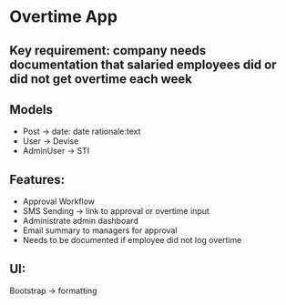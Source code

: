 # Overtime App

## Key requirement: company needs documentation that salaried employees did or did not get overtime each week

## Models 
- Post -> date: date rationale:text
- User -> Devise
- AdminUser -> STI

## Features:
- Approval Workflow
- SMS Sending -> link to approval or overtime input
- Administrate admin dashboard
- Email summary to managers for approval
- Needs to be documented if employee did not log overtime

## UI:
Bootstrap -> formatting